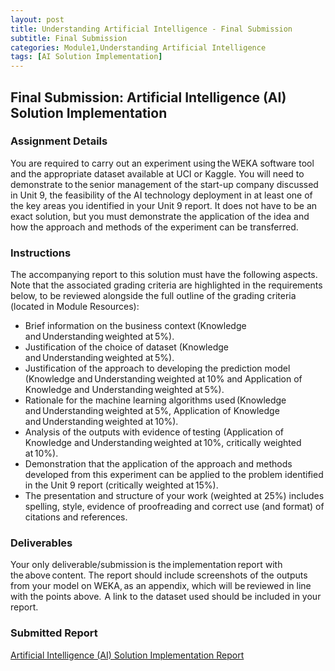 ```yaml
---
layout: post
title: Understanding Artificial Intelligence - Final Submission
subtitle: Final Submission
categories: Module1,Understanding Artificial Intelligence
tags: [AI Solution Implementation]
---
```

 
## Final Submission: Artificial Intelligence (AI) Solution Implementation

### Assignment Details

You are required to carry out an experiment using the WEKA software tool and the appropriate dataset available at UCI or Kaggle. You will need to demonstrate to the senior management of the start-up company discussed in Unit 9, the feasibility of the AI technology deployment in at least one of the key areas you identified in your Unit 9 report. It does not have to be an exact solution, but you must demonstrate the application of the idea and how the approach and methods of the experiment can be transferred.

### Instructions
The accompanying report to this solution must have the following aspects. Note that the associated grading criteria are highlighted in the requirements below, to be reviewed alongside the full outline of the grading criteria (located in Module Resources):

- Brief information on the business context (Knowledge and Understanding weighted at 5%).
- Justification of the choice of dataset (Knowledge and Understanding weighted at 5%).
- Justification of the approach to developing the prediction model (Knowledge and Understanding weighted at 10% and Application of Knowledge and Understanding weighted at 5%).
- Rationale for the machine learning algorithms used (Knowledge and Understanding weighted at 5%, Application of Knowledge and Understanding weighted at 10%).
- Analysis of the outputs with evidence of testing (Application of Knowledge and Understanding weighted at 10%, critically weighted at 10%).
- Demonstration that the application of the approach and methods developed from this experiment can be applied to the problem identified in the Unit 9 report (critically weighted at 15%).
- The presentation and structure of your work (weighted at 25%) includes spelling, style, evidence of proofreading and correct use (and format) of citations and references. 

### Deliverables
Your only deliverable/submission is the implementation report with the above content.  The report should include screenshots of the outputs from your model on WEKA, as an appendix, which will be reviewed in line with the points above.  A link to the dataset used should be included in your report.

### Submitted Report
[Artificial Intelligence (AI) Solution Implementation Report](https://github.com/m-kanuri/m-kanuri.github.io/blob/bd6f89a45fdcc94f032b0413cfe8bad76a365512/RevBank_AI_Implemention_Report.docx)


